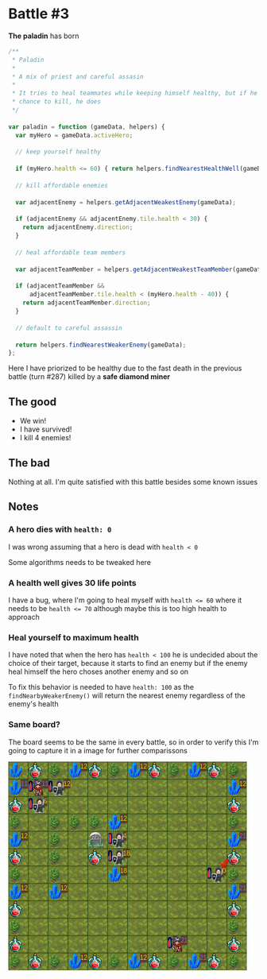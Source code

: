 Battle #3
=========

**The paladin** has born

```js
/**
 * Paladin
 *
 * A mix of priest and careful assasin
 *
 * It tries to heal teammates while keeping himself healthy, but if he has a
 * chance to kill, he does
 */

var paladin = function (gameData, helpers) {
  var myHero = gameData.activeHero;

  // keep yourself healthy

  if (myHero.health <= 60) { return helpers.findNearestHealthWell(gameData); }

  // kill affordable enemies

  var adjacentEnemy = helpers.getAdjacentWeakestEnemy(gameData);

  if (adjacentEnemy && adjacentEnemy.tile.health < 30) {
    return adjacentEnemy.direction;
  }

  // heal affordable team members

  var adjacentTeamMember = helpers.getAdjacentWeakestTeamMember(gameData);

  if (adjacentTeamMember &&
      adjacentTeamMember.tile.health < (myHero.health - 40)) {
    return adjacentTeamMember.direction;
  }

  // default to careful assassin

  return helpers.findNearestWeakerEnemy(gameData);
};
```

Here I have priorized to be healthy due to the fast death in the previous battle (turn #287) killed by a
**safe diamond miner**

The good
--------

*   We win!
*   I have survived!
*   I kill 4 enemies!

The bad
-------

Nothing at all. I'm quite satisfied with this battle besides some known issues

Notes
-----

### A hero dies with `health: 0`

I was wrong assuming that a hero is dead with `health < 0`

Some algorithms needs to be tweaked here

### A health well gives 30 life points

I have a bug, where I'm going to heal myself with `health <= 60` where it needs to be
`health <= 70` although maybe this is too high health to approach

### Heal yourself to maximum health

I have noted that when the hero has `health < 100` he is undecided about the choice of their target, because it starts
to find an enemy but if the enemy heal himself the hero choses another enemy and so on

To fix this behavior is needed to have `health: 100` as the `findNearbyWeakerEnemy()` will return the nearest enemy
regardless of the enemy's health

### Same board?

The board seems to be the same in every battle, so in order to verify this I'm going to capture it in a image for
further comparissons

![board](board.png)
